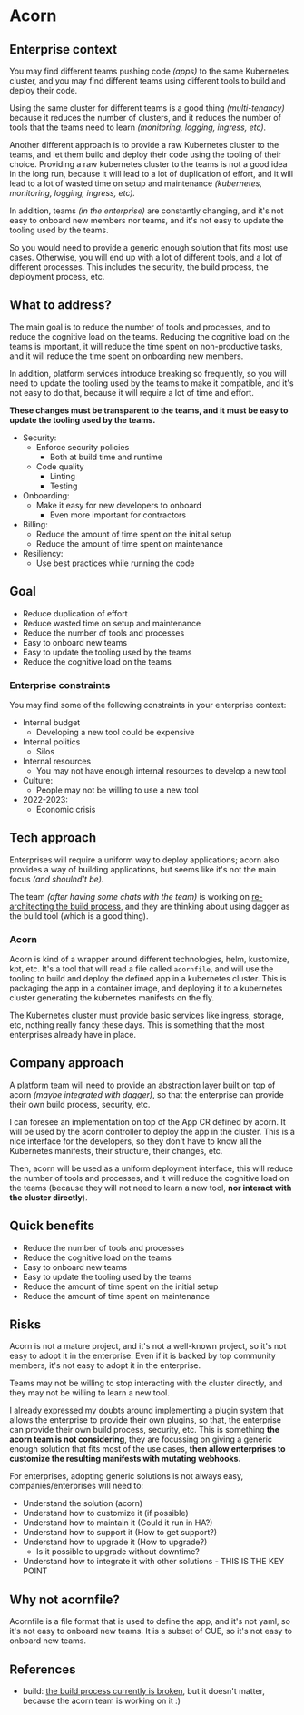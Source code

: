 # Acorn

## Enterprise context

You may find different teams pushing code *(apps)* to the same Kubernetes cluster, and you may find different teams using different tools to build and deploy their code.

Using the same cluster for different teams is a good thing *(multi-tenancy)* because it reduces the number of clusters, and it reduces the number of tools that the teams need to learn *(monitoring, logging, ingress, etc).*

Another different approach is to provide a raw Kubernetes cluster to the teams, and let them build and deploy their code using the tooling of their choice. Providing a raw kubernetes cluster to the teams is not a good idea in the long run, because it will lead to a lot of duplication of effort, and it will lead to a lot of wasted time on setup and maintenance *(kubernetes, monitoring, logging, ingress, etc).*

In addition, teams *(in the enterprise)* are constantly changing, and it's not easy to onboard new members nor teams, and it's not easy to update the tooling used by the teams.

So you would need to provide a generic enough solution that fits most use cases. Otherwise, you will end up with a lot of different tools, and a lot of different processes. This includes the security, the build process, the deployment process, etc.

## What to address?

The main goal is to reduce the number of tools and processes, and to reduce the cognitive load on the teams.
Reducing the cognitive load on the teams is important, it will reduce the time spent on non-productive tasks, and it will reduce the time spent on onboarding new members.

In addition, platform services introduce breaking so frequently, so you will need to update the tooling used by the teams to make it compatible, and it's not easy to do that, because it will require a lot of time and effort.

**These changes must be transparent to the teams, and it must be easy to update the tooling used by the teams.**

- Security:
  - Enforce security policies
    - Both at build time and runtime
  - Code quality
    - Linting
    - Testing
- Onboarding:
  - Make it easy for new developers to onboard
    - Even more important for contractors
- Billing:
  - Reduce the amount of time spent on the initial setup
  - Reduce the amount of time spent on maintenance
- Resiliency:
  - Use best practices while running the code

## Goal

- Reduce duplication of effort
- Reduce wasted time on setup and maintenance
- Reduce the number of tools and processes
- Easy to onboard new teams
- Easy to update the tooling used by the teams
- Reduce the cognitive load on the teams


### Enterprise constraints

You may find some of the following constraints in your enterprise context:

- Internal budget
  - Developing a new tool could be expensive
- Internal politics
  - Silos
- Internal resources
  - You may not have enough internal resources to develop a new tool
- Culture:
  - People may not be willing to use a new tool
- 2022-2023:
  - Economic crisis


## Tech approach

Enterprises will require a uniform way to deploy applications; acorn also provides a way of building applications, but seems like it's not the main focus *(and shoulnd't be)*.

The team *(after having some chats with the team)* is working on [re-architecting the build process](https://github.com/acorn-io/acorn/issues/967), and they are thinking about using dagger as the build tool (which is a good thing).

### Acorn

Acorn is kind of a wrapper around different technologies, helm, kustomize, kpt, etc. 
It's a tool that will read a file called `acornfile`, and will use the tooling to build and deploy the defined app in a kubernetes cluster.
This is packaging the app in a container image, and deploying it to a kubernetes cluster generating the kubernetes manifests on the fly.

The Kubernetes cluster must provide basic services like ingress, storage, etc, nothing really fancy these days.
This is something that the most enterprises already have in place.

## Company approach

A platform team will need to provide an abstraction layer built on top of acorn *(maybe integrated with dagger)*, so that the enterprise can provide their own build process, security, etc.

I can foresee an implementation on top of the App CR defined by acorn. It will be used by the acorn controller to deploy the app in the cluster.
This is a nice interface for the developers, so they don't have to know all the Kubernetes manifests, their structure, their changes, etc.

Then, acorn will be used as a uniform deployment interface, this will reduce the number of tools and processes, and it will reduce the cognitive load on the teams (because they will not need to learn a new tool, **nor interact with the cluster directly**).

## Quick benefits

- Reduce the number of tools and processes
- Reduce the cognitive load on the teams
- Easy to onboard new teams
- Easy to update the tooling used by the teams
- Reduce the amount of time spent on the initial setup
- Reduce the amount of time spent on maintenance

## Risks

Acorn is not a mature project, and it's not a well-known project, so it's not easy to adopt it in the enterprise.
Even if it is backed by top community members, it's not easy to adopt it in the enterprise.

Teams may not be willing to stop interacting with the cluster directly, and they may not be willing to learn a new tool.

I already expressed my doubts around implementing a plugin system that allows the enterprise to provide their own plugins, so that, the enterprise can provide their own build process, security, etc. This is something **the acorn team is not considering**, they are focussing on giving a generic enough solution that fits most of the use cases, **then allow enterprises to customize the resulting manifests with mutating webhooks.**

For enterprises, adopting generic solutions is not always easy, companies/enterprises will need to:

- Understand the solution (acorn)
- Understand how to customize it (if possible)
- Understand how to maintain it (Could it run in HA?)
- Understand how to support it (How to get support?)
- Understand how to upgrade it (How to upgrade?)
  - Is it possible to upgrade without downtime?
- Understand how to integrate it with other solutions - THIS IS THE KEY POINT

## Why not acornfile?

Acornfile is a file format that is used to define the app, and it's not yaml, so it's not easy to onboard new teams.
It is a subset of CUE, so it's not easy to onboard new teams.

## References

- build: [the build process currently is broken](https://github.com/acorn-io/acorn/issues/967), but it doesn't matter, because the acorn team is working on it :)
